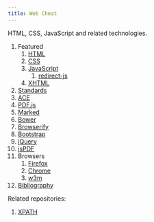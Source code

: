 ```yaml
---
title: Web Cheat
---
```


HTML, CSS, JavaScript and related technologies.

1.  Featured
    1.  [HTML](html.html)
    1.  [CSS](css.html)
    1.  [JavaScript](js.html)
        1. [redirect-js](redirect-js.html)
    1.  [XHTML](xhtml.xhtml)
1.  [Standards](standards/)
1.  [ACE](ace.html)
1.  [PDF.js](pdfjs.html)
1.  [Marked](marked.html)
1.  [Bower](bower/)
1.  [Browserify](browserify/)
1.  [Bootstrap](bootstrap.html)
1.  [jQuery](jquery.html)
1.  [jsPDF](jspdf.html)
1.  Browsers
    1. [Firefox](firefox)
    1. [Chrome](chrome)
    1. [w3m](w3m)
1.  [Bibliography](bibliography)

Related repositories:

1. [XPATH](https://github.com/cirosantilli/rails-cheat/blob/98f582dce03d5643b2c301e8bb2788dd520df00f/app/test/integration/capybara_test.rb)

